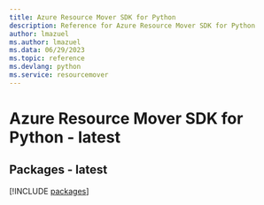 ```yaml
---
title: Azure Resource Mover SDK for Python
description: Reference for Azure Resource Mover SDK for Python
author: lmazuel
ms.author: lmazuel
ms.data: 06/29/2023
ms.topic: reference
ms.devlang: python
ms.service: resourcemover
---
```

# Azure Resource Mover SDK for Python - latest
## Packages - latest
[!INCLUDE [packages](resource-mover-index.md)]